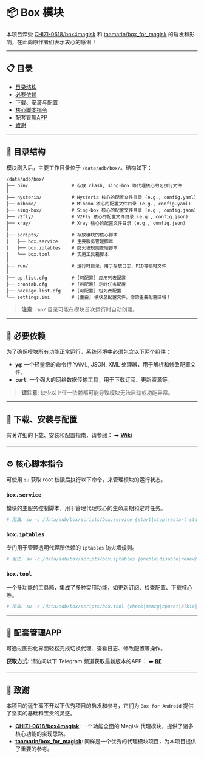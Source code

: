 # 📦 Box 模块

本项目深受 [CHIZI-0618/box4magisk](https://github.com/CHIZI-0618/box4magisk) 和 [taamarin/box_for_magisk](https://github.com/taamarin/box_for_magisk) 的启发和影响，在此向原作者们表示衷心的感谢！

---

## 📋 目录

- [目录结构](#-目录结构)
- [必要依赖](#-必要依赖)
- [下载、安装与配置](#-下载安装与配置)
- [核心脚本指令](#-核心脚本指令)
- [配套管理APP](#-配套管理app)
- [致谢](#-致谢)

---

## 📁 目录结构

模块刷入后，主要工作目录位于 `/data/adb/box/`。结构如下：

```
/data/adb/box/
├── bin/                # 存放 clash, sing-box 等代理核心的可执行文件
│
├── hysteria/           # Hysteria 核心的配置文件目录 (e.g., config.yaml)
├── mihomo/             # Mihomo 核心的配置文件目录 (e.g., config.yaml)
├── sing-box/           # Sing-box 核心的配置文件目录 (e.g., config.json)
├── v2fly/              # V2Fly 核心的配置文件目录 (e.g., config.json)
├── xray/               # Xray 核心的配置文件目录 (e.g., config.json)
│
├── scripts/            # 存放模块的核心脚本
│   ├── box.service     # 主要服务管理脚本
│   ├── box.iptables    # 防火墙规则管理脚本
│   └── box.tool        # 实用工具箱脚本
│
├── run/                # 运行时目录，用于存放日志、PID等临时文件
│
├── ap.list.cfg         # [可配置] 应用列表配置
├── crontab.cfg         # [可配置] 定时任务配置
├── package.list.cfg    # [可配置] 包列表配置
└── settings.ini        # [重要] 模块总配置文件，你的主要配置区域！
```

> **注意**: `run/` 目录可能在模块首次运行时自动创建。

---

## 🔧 必要依赖

为了确保模块所有功能正常运行，系统环境中必须包含以下两个组件：

- **`yq`**: 一个轻量级的命令行 YAML, JSON, XML 处理器，用于解析和修改配置文件。
- **`curl`**: 一个强大的网络数据传输工具，用于下载订阅、更新资源等。

> **请注意**: 缺少以上任一依赖都可能导致模块无法启动或功能异常。

---

## 🚀 下载、安装与配置

有关详细的下载、安装和配置指南，请参阅：
➡️ **[Wiki](https://github.com/boxproxy/box/wiki)**

---

## ⚙️ 核心脚本指令

可使用 `su` 获取 root 权限后执行以下命令，来管理模块的运行状态。

### `box.service`

模块的主服务控制脚本，用于管理代理核心的生命周期和定时任务。

```bash
# 用法: su -c /data/adb/box/scripts/box.service {start|stop|restart|status|cron|kcron}
```

### `box.iptables`

专门用于管理透明代理所依赖的 `iptables` 防火墙规则。

```bash
# 用法: su -c /data/adb/box/scripts/box.iptables {enable|disable|renew}
```

### `box.tool`

一个多功能的工具箱，集成了多种实用功能，如更新订阅、检查配置、下载核心等。

```bash
# 用法: su -c /data/adb/box/scripts/box.tool {check|memcg|cpuset|blkio|geosub|geox|subs|upkernel [name]|upkernels [name...]|upgeox_all|upxui|upyq|upcurl|reload|webroot|bond0|bond1|all}
```

---

## 📱 配套管理APP

可通过图形化界面轻松完成切换代理、查看日志、修改配置等操作。

**获取方式**:
请访问以下 Telegram 频道获取最新版本的APP：
➡️ **[RE](https://t.me/zero_o0)**

---

## 🙏 致谢

本项目的诞生离不开以下优秀项目的启发和参考，它们为 `Box for Android` 提供了坚实的基础和宝贵的灵感。

- **[CHIZI-0618/box4magisk](https://github.com/CHIZI-0618/box4magisk)**: 一个功能全面的 Magisk 代理模块，提供了诸多核心功能的实现思路。
- **[taamarin/box_for_magisk](https://github.com/taamarin/box_for_magisk)**: 同样是一个优秀的代理模块项目，为本项目提供了重要的参考。
